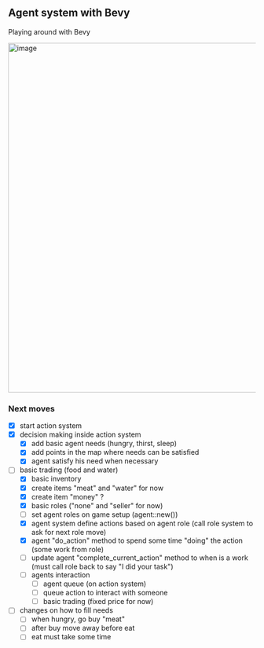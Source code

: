 ## Agent system with Bevy

Playing around with Bevy

<img width="1009" height="712" alt="image" src="https://github.com/user-attachments/assets/bf0812c2-9323-4e53-8ad8-000613f6a4e0" />


### Next moves

- [x] start action system
- [x] decision making inside action system
  - [x] add basic agent needs (hungry, thirst, sleep)
  - [x] add points in the map where needs can be satisfied
  - [x] agent satisfy his need when necessary
- [ ] basic trading (food and water)
  - [x] basic inventory
  - [x] create items "meat" and "water" for now
  - [x] create item "money" ?
  - [x] basic roles ("none" and "seller" for now)
  - [ ] set agent roles on game setup (agent::new())
  - [x] agent system define actions based on agent role (call role system to ask for next role move)
  - [x] agent "do_action" method to spend some time "doing" the action (some work from role)
  - [ ] update agent "complete_current_action" method to when is a work (must call role back to say "I did your task")
  - [ ] agents interaction
    - [ ] agent queue (on action system)
    - [ ] queue action to interact with someone
    - [ ] basic trading (fixed price for now)
- [ ] changes on how to fill needs
  - [ ] when hungry, go buy "meat"
  - [ ] after buy move away before eat
  - [ ] eat must take some time
